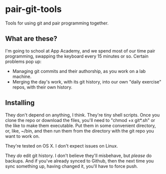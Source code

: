 pair-git-tools
==============

Tools for using git and pair programming together.

What are these? 
---------------

I'm going to school at App Academy, and we spend most of our time pair programming, swapping the keyboard every 15 minutes or so. Certain problems pop up: 

* Managing git commits and their authorship, as you work on a lab machine. 
* Merging the day's work, with its git history, into our own "daily exercise" repos, with their own history. 

Installing 
----------
They don't depend on anything, I think. They're tiny shell scripts. Once you clone the repo or download the files, you'll need to "chmod +x git*.sh" or the like to make them executable. Put them in some convenient directory, or, like, ~/bin, and then run them from the directory with the git repo you want to work on. 

They're tested on OS X. I don't expect issues on Linux. 

They *do* edit git history. I don't believe they'll misbehave, but *please* do backups. And if you've already synced to Github, then the next time you sync something up, having changed it, you'll have to force push. 
